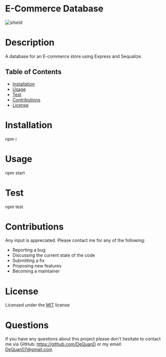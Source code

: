 # E-Commerce Database 
  ![shield](https://img.shields.io/badge/License-MIT-success)
  # Description
  A database for an E-commerce store using Express and Sequalize.

  ## Table of Contents
 * [Installation](#installation)
 * [Usage](#usage)
 * [Test](#test)
 * [Contributions](#contributions)
 * [License](#license)

  # Installation
  npm i

  # Usage
  npm start

  # Test
  npm test

  # Contributions
  Any input is appreciated. Please contact me for any of the following:
 - Reporting a bug
 - Discussing the current state of the code
 - Submitting a fix
 - Proposing new features
 - Becoming a maintainer

  # License
 Licensed under the  [MIT](https://opensource.org/licenses/MIT) license
 

  # Questions

  If you have any questions about this project please don't hesitate to contact me via GitHub: https://github.com/DeQuanD or my email: DeQuan07@gmail.com


